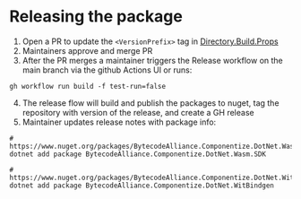 # Releasing the package

1. Open a PR to update the `<VersionPrefix>` tag in [Directory.Build.Props](./Directory.Build.props)
2. Maintainers approve and merge PR
3. After the PR merges a maintainer triggers the Release workflow on the main branch via the github Actions UI or runs:

```
gh workflow run build -f test-run=false
```

4. The release flow will build and publish the packages to nuget, tag the repository with version of the release, and create a GH release
5. Maintainer updates release notes with package info:

```
# https://www.nuget.org/packages/BytecodeAlliance.Componentize.DotNet.Wasm.SDK
dotnet add package BytecodeAlliance.Componentize.DotNet.Wasm.SDK

# https://www.nuget.org/packages/BytecodeAlliance.Componentize.DotNet.WitBindgen
dotnet add package BytecodeAlliance.Componentize.DotNet.WitBindgen
```